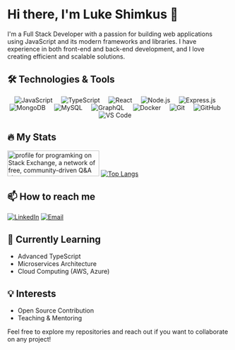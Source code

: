# Hi there, I'm Luke Shimkus 👋

I'm a Full Stack Developer with a passion for building web applications using JavaScript and its modern frameworks and libraries. I have experience in both front-end and back-end development, and I love creating efficient and scalable solutions.

## 🛠️ Technologies & Tools

<p align="center">
  <img src="https://img.shields.io/badge/-JavaScript-F7DF1E?style=flat&logo=javascript&logoColor=black" alt="JavaScript"> &nbsp;&nbsp;&nbsp;
  <img src="https://img.shields.io/badge/-TypeScript-007ACC?style=flat&logo=typescript&logoColor=white" alt="TypeScript"> &nbsp;&nbsp;&nbsp;
  <img src="https://img.shields.io/badge/-React-61DAFB?style=flat&logo=react&logoColor=black" alt="React"> &nbsp;&nbsp;&nbsp;
  <img src="https://img.shields.io/badge/-Node.js-339933?style=flat&logo=node.js&logoColor=white" alt="Node.js"> &nbsp;&nbsp;&nbsp;
  <img src="https://img.shields.io/badge/-Express.js-000000?style=flat&logo=express&logoColor=white" alt="Express.js"> &nbsp;&nbsp;&nbsp;
  <img src="https://img.shields.io/badge/-MongoDB-47A248?style=flat&logo=mongodb&logoColor=white" alt="MongoDB"> &nbsp;&nbsp;&nbsp;
  <img src="https://img.shields.io/badge/-MySQL-4479A1?style=flat&logo=mysql&logoColor=white" alt="MySQL"> &nbsp;&nbsp;&nbsp;
  <img src="https://img.shields.io/badge/-GraphQL-E10098?style=flat&logo=graphql&logoColor=white" alt="GraphQL"> &nbsp;&nbsp;&nbsp;
  <img src="https://img.shields.io/badge/-Docker-2496ED?style=flat&logo=docker&logoColor=white" alt="Docker"> &nbsp;&nbsp;&nbsp;
  <img src="https://img.shields.io/badge/-Git-F05032?style=flat&logo=git&logoColor=white" alt="Git"> &nbsp;&nbsp;&nbsp;
  <img src="https://img.shields.io/badge/-GitHub-181717?style=flat&logo=github&logoColor=white" alt="GitHub"> &nbsp;&nbsp;&nbsp;
  <img src="https://img.shields.io/badge/-VS%20Code-0078d7?style=flat&logo=visual-studio-code&logoColor=white" alt="VS Code"> &nbsp;&nbsp;&nbsp;
</p>

## 🔥 My Stats

<a href="https://stackexchange.com/users/3967082"><img src="https://stackexchange.com/users/flair/3967082.png" width="208" height="58" alt="profile for programking on Stack Exchange, a network of free, community-driven Q&amp;A sites" title="profile for programking on Stack Exchange, a network of free, community-driven Q&amp;A sites"></a>
[![Top Langs](https://github-readme-stats.vercel.app/api/top-langs/?username=theprogramking&layout=compact&theme=radical)](https://github.com/anuraghazra/github-readme-stats)

## 📫 How to reach me

[![LinkedIn](https://img.shields.io/badge/-LinkedIn-0077B5?style=flat&logo=linkedin&logoColor=white)](https://www.linkedin.com/in/lukeshimkus/)
[![Email](https://img.shields.io/badge/-Email-D14836?style=flat&logo=gmail&logoColor=white)](mailto:luke.shimkus@gmail.com)

## 🌱 Currently Learning

- Advanced TypeScript
- Microservices Architecture
- Cloud Computing (AWS, Azure)

## 💡 Interests

- Open Source Contribution
- Teaching & Mentoring

Feel free to explore my repositories and reach out if you want to collaborate on any project!
